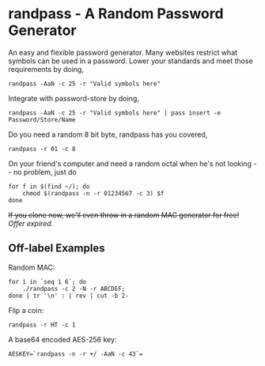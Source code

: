 # randpass - A Random Password Generator

An easy and flexible password generator. Many websites restrict what
symbols can be used in a password. Lower your standards and meet those
requirements by doing,

    randpass -AaN -c 25 -r "Valid symbols here"

Integrate with password-store by doing,

    randpass -AaN -c 25 -r "Valid symbols here" | pass insert -e Password/Store/Name

Do you need a random 8 bit byte, randpass has you covered,

    randpass -r 01 -c 8

On your friend's computer and need a random octal when he's not
looking -- no problem, just do

    for f in $(find ~/); do
        chmod $(randpass -n -r 01234567 -c 3) $f
    done

~~If you clone now, we'll even throw in a random MAC generator for
free!~~ _Offer expired._

## Off-label Examples

Random MAC:

    for i in `seq 1 6`; do 
	    ./randpass -c 2 -N -r ABCDEF;
    done | tr '\n' : | rev | cut -b 2-

Flip a coin:

    randpass -r HT -c 1
	
A base64 encoded AES-256 key:

    AESKEY=`randpass -n -r +/ -AaN -c 43`=


